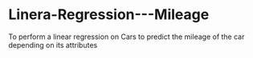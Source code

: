 # Linera-Regression---Mileage
To perform a linear regression on Cars to predict the mileage of the car depending on its attributes
